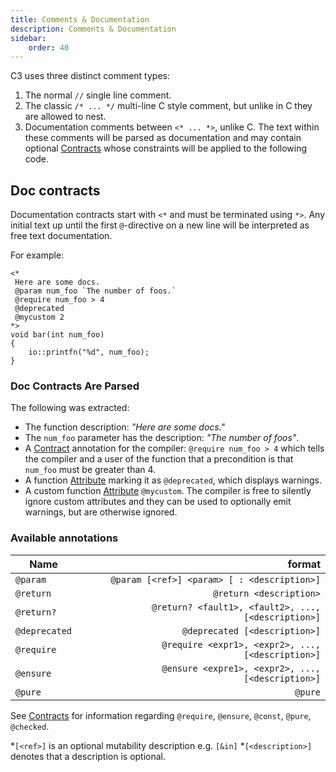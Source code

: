 ```yaml
---
title: Comments & Documentation
description: Comments & Documentation
sidebar:
    order: 40
---
```

C3 uses three distinct comment types:

1. The normal `//` single line comment.
2. The classic `/* ... */` multi-line C style comment, but unlike in C they are allowed to nest.
3. Documentation comments between `<* ... *>`, unlike C. The text within these comments will be parsed as documentation and may contain optional [Contracts](/language-common/contracts/) whose constraints will be applied to the following code.

## Doc contracts

Documentation contracts start with `<*` and must be terminated using `*>`.
Any initial text up until the first `@`-directive on a new line will be interpreted as
free text documentation.

For example:

```c3
<*
 Here are some docs.
 @param num_foo `The number of foos.`
 @require num_foo > 4
 @deprecated
 @mycustom 2
*>
void bar(int num_foo)
{
    io::printfn("%d", num_foo);
}
```

### Doc Contracts Are Parsed
The following was extracted:
- The function description: *"Here are some docs."*
- The `num_foo` parameter has the description: *"The number of foos"*.
- A [Contract](/language-common/contracts/) annotation for the compiler: `@require num_foo > 4` which tells the compiler and a user of the function that a precondition is that `num_foo` must be greater than 4.
- A function [Attribute](/language-common/attributes/) marking it as `@deprecated`, which displays warnings.
- A custom function [Attribute](/language-common/attributes/) `@mycustom`. The compiler is free to silently ignore custom attributes and they can be used to optionally emit warnings, but are otherwise ignored.

### Available annotations

| Name          |                                              format |
|---------------|----------------------------------------------------:|
| `@param     ` |         `@param [<ref>] <param> [ : <description>]` |
| `@return    ` |                             `@return <description>` |
| `@return?   ` | `@return? <fault1>, <fault2>, ..., [<description>]` |
| `@deprecated` |                       `@deprecated [<description>]` |
| `@require   ` |   `@require <expr1>, <expr2>, ..., [<description>]` |
| `@ensure    ` |   `@ensure <expre1>, <expr2>, ..., [<description>]` |
| `@pure      ` |                                             `@pure` |

See [Contracts](/language-common/contracts/) for information regarding `@require`, `@ensure`, `@const`, `@pure`, `@checked`.

\*`[<ref>]` is an optional mutability description e.g. `[&in]`
\*`[<description>]` denotes that a description is optional.
